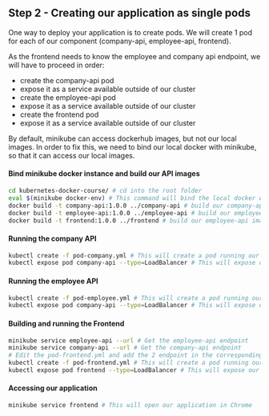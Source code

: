 ## Step 2 - Creating our application as single pods

One way to deploy your application is to create pods. We will create 1 pod for each of our component (company-api, employee-api, frontend).

As the frontend needs to know the employee and company api endpoint, we will have to proceed in order:
- create the company-api pod
- expose it as a service available outside of our cluster
- create the employee-api pod
- expose it as a service available outside of our cluster
- create the frontend pod
- expose it as a service available outside of our cluster

By default, minikube can access dockerhub images, but not our local images. In order to fix this, we need to bind our local docker with minikube, so that it can access our local images.

#### Bind minikube docker instance and build our API images

```bash
cd kubernetes-docker-course/ # cd into the root folder
eval $(minikube docker-env) # This command will bind the local docker with minikube
docker build -t company-api:1.0.0 ../company-api # build our company-api image
docker build -t employee-api:1.0.0 ../employee-api # build our employee-api image
docker build -t frontend:1.0.0 ../frontend # build our employee-api image
```

#### Running the company API

```bash
kubectl create -f pod-company.yml # This will create a pod running our company API
kubectl expose pod company-api --type=LoadBalancer # This will expose our API and make it available outside our cluster
```

#### Running the employee API

```bash
kubectl create -f pod-employee.yml # This will create a pod running our employee API
kubectl expose pod company-api --type=LoadBalancer # This will expose our API and make it available outside our cluster
```

#### Building and running the Frontend

```bash
minikube service employee-api --url # Get the employee-api endpoint
minikube service company-api --url # Get the company-api endpoint
# Edit the pod-frontend.yml and add the 2 endpoint in the corresponding environment variable
kubectl create -f pod-frontend.yml # This will create a pod running our employee API
kubectl expose pod frontend --type=LoadBalancer # This will expose our API and make it available outside our cluster
```

#### Accessing our application

```bash
minikube service frontend # This will open our application in Chrome
```